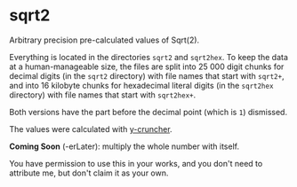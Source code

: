 # sqrt2
Arbitrary precision pre-calculated values of Sqrt(2).

Everything is located in the directories `sqrt2` and `sqrt2hex`. To keep the data at a human-manageable size, the files are split into 25 000 digit chunks for decimal digits (in the `sqrt2` directory) with file names that start with `sqrt2+`, and into 16 kilobyte chunks for hexadecimal literal digits (in the `sqrt2hex` directory) with file names that start with `sqrt2hex+`.

Both versions have the part before the decimal point (which is `1`) dismissed.

The values were calculated with [y-cruncher](http://www.numberworld.org/y-cruncher/).

**Coming Soon** (-erLater): multiply the whole number with itself.

You have permission to use this in your works, and you don't need to attribute me, but don't claim it as your own.
